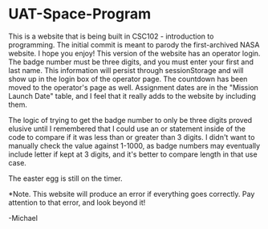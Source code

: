 # UAT-Space-Program

This is a website that is being built in CSC102 - introduction to programming. The initial commit is meant to parody the first-archived NASA website. I hope you enjoy!
This version of the website has an operator login. The badge number must be three digits, and you must enter your first and last name. This information will persist through sessionStorage and will show up in the login box of the operator page. The countdown has been moved to the operator's page as well. Assignment dates are in the "Mission Launch Date" table, and I feel that it really adds to the website by including them. 

The logic of trying to get the badge number to only be three digits proved elusive until I remembered that I could use an or statement inside of the code to compare if it was less than or greater than 3 digits. I didn't want to manually check the value against 1-1000, as badge numbers may eventually include letter if kept at 3 digits, and it's better to compare length in that use case.

The easter egg is still on the timer.

*Note. This website will produce an error if everything goes correctly. Pay attention to that error, and look beyond it!

-Michael
